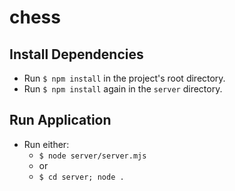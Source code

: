 # chess

## Install Dependencies
- Run `$ npm install` in the project's root directory.
- Run `$ npm install` again in the `server` directory.

## Run Application
- Run either:
  - `$ node server/server.mjs`
  - or
  - `$ cd server; node .`